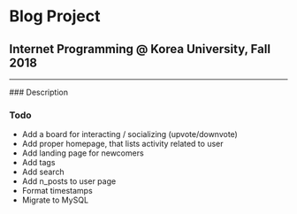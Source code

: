 # Blog Project
## Internet Programming @ Korea University, Fall 2018
<hr>
### Description

### Todo
* Add a board for interacting / socializing (upvote/downvote)
* Add proper homepage, that lists activity related to user
* Add landing page for newcomers
* Add tags
* Add search
* Add n_posts to user page
* Format timestamps
* Migrate to MySQL
